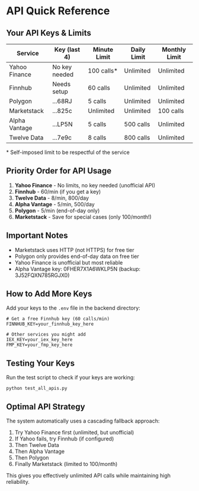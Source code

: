 # API Quick Reference

## Your API Keys & Limits

| Service | Key (last 4) | Minute Limit | Daily Limit | Monthly Limit |
|---------|--------------|--------------|-------------|---------------|
| Yahoo Finance | No key needed | 100 calls* | Unlimited | Unlimited |
| Finnhub | Needs setup | 60 calls | Unlimited | Unlimited |
| Polygon | ...68RJ | 5 calls | Unlimited | Unlimited |
| Marketstack | ...825c | Unlimited | Unlimited | 100 calls |
| Alpha Vantage | ...LP5N | 5 calls | 500 calls | Unlimited |
| Twelve Data | ...7e9c | 8 calls | 800 calls | Unlimited |

\* Self-imposed limit to be respectful of the service

## Priority Order for API Usage
1. **Yahoo Finance** - No limits, no key needed (unofficial API)
2. **Finnhub** - 60/min (if you get a key)
3. **Twelve Data** - 8/min, 800/day
4. **Alpha Vantage** - 5/min, 500/day
5. **Polygon** - 5/min (end-of-day only)
6. **Marketstack** - Save for special cases (only 100/month!)

## Important Notes
- Marketstack uses HTTP (not HTTPS) for free tier
- Polygon only provides end-of-day data on free tier
- Yahoo Finance is unofficial but most reliable
- Alpha Vantage key: 0FHER7X1A6WKLP5N (backup: 3J52FQXN785RGJX0)

## How to Add More Keys

Add your keys to the `.env` file in the backend directory:

```
# Get a free Finnhub key (60 calls/min)
FINNHUB_KEY=your_finnhub_key_here

# Other services you might add
IEX_KEY=your_iex_key_here
FMP_KEY=your_fmp_key_here
```

## Testing Your Keys

Run the test script to check if your keys are working:

```
python test_all_apis.py
```

## Optimal API Strategy

The system automatically uses a cascading fallback approach:

1. Try Yahoo Finance first (unlimited, but unofficial)
2. If Yahoo fails, try Finnhub (if configured)
3. Then Twelve Data
4. Then Alpha Vantage
5. Then Polygon
6. Finally Marketstack (limited to 100/month)

This gives you effectively unlimited API calls while maintaining high reliability. 